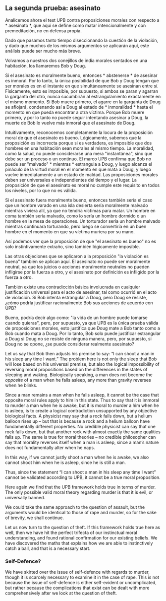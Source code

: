 ## La segunda prueba: asesinato

Analicemos ahora el test UPB contra proposiciones morales con respecto a * asesinato *, que aquí se define como matar intencionalmente y con premeditación, no en defensa propia.

Dado que pasamos tanto tiempo diseccionando la cuestión de la violación, y dado que muchos de los mismos argumentos se aplicarán aquí, este análisis puede ser mucho más breve.

Volvamos a nuestros dos conejillos de india morales sentados en una habitación, los llamaremos Bob y Doug.

Si el asesinato es moralmente bueno, entonces * abstenerse * de asesinar es inmoral. Por lo tanto, la única posibilidad de que Bob y Doug tengan que ser morales es en el instante en que simultáneamente se asesinan entre sí. Físicamente, esto es imposible, por supuesto, si ambos se paran y agarran la garganta del otro, nunca sucumbirán al estrangulamiento exactamente en el mismo momento. Si Bob muere primero, el agarre en la garganta de Doug se aflojará, condenando así a Doug al estado de * inmoralidad * hasta el momento en que pueda encontrar a otra víctima. Porque Bob muere primero, y por lo tanto no puede seguir intentando asesinar a Doug, la muerte de Bob lo vuelve más inmoral que el asesinato de Doug.

Intuitivamente, reconocemos completamente la locura de la proposición moral de que el asesinato es bueno. Lógicamente, sabemos que la proposición es incorrecta porque si es verdadera, es imposible que dos hombres en una habitación sean morales al mismo tiempo. La moralidad, como la salud, no puede considerarse una mera "instantánea", sino que debe ser un proceso o un continuo. El marco UPB confirma que Bob no puede ser "malvado" * mientras * estrangula a Doug, y luego alcanza el pináculo de la virtud moral en el momento en que mata a Doug, y luego vuelve inmediatamente a un estado de maldad. Las proposiciones morales deben ser universales e independientes del tiempo y el lugar. La proposición de que el asesinato es moral no cumple este requisito en todos los niveles, por lo que no es válida.

Si el asesinato fuera moralmente bueno, entonces también sería el caso que un hombre varado en una isla desierta sería moralmente malvado mientras viviera allí, ya que no tendría víctimas para matar. Un hombre en coma también sería malvado, como lo sería un hombre dormido o un hombre en la mesa de operaciones. Un torturador sería un hombre malvado mientras continuara torturando, pero luego se convertiría en un buen hombre en el momento en que su víctima muriera por su mano.

Así podemos ver que la proposición de que "el asesinato es bueno" no es solo instintivamente extraño, sino también lógicamente imposible.

Las otras objeciones que se aplicaron a la proposición "la violación es buena" también se aplican aquí. El asesinato no puede ser moralmente neutral, ya que los juicios o acciones moralmente neutrales no pueden infligirse por la fuerza a otro, y el asesinato por definición es infligido por la fuerza a otro.

También existe una contradicción básica involucrada en cualquier justificación universal para el acto de asesinar, tal como ocurrió en el acto de violación. Si Bob intenta estrangular a Doug, pero Doug se resiste, ¿cómo podría justificar racionalmente Bob sus acciones de acuerdo con UPB?

Bueno, podría decir algo como: "la vida de un hombre puede tomarse cuando quieras", pero, por supuesto, ya que UPB es la única prueba válida de proposiciones morales, esto justifica que Doug mate a Bob tanto como a Bob cuando mata a Doug. Por lo tanto, Bob solo puede justificar estrangular a Doug si Doug no se resiste de ninguna manera, pero, por supuesto, si Doug no se opone, ¿se puede considerar realmente asesinato?

Let us say that Bob then adjusts his premise to say: “I can shoot a man in his sleep any time I want.” The problem here is not only the sleep that Bob will lose based on his universal premise, but also the logical impossibility of reversing moral propositions based on the differences in the states of sleeping and waking. Biologically speaking, a man does not become the *opposite* of a man when he falls asleep, any more than gravity reverses when he blinks.

Since a man remains a man when he falls asleep, it cannot be the case that opposite moral rules apply to him in this state. Thus to say that it is immoral to murder a man when he is awake, but it is moral to murder a him when he is asleep, is to create a logical contradiction unsupported by any objective biological facts. A physicist may say that a rock falls down, but a helium balloon rises up – but that is because a rock and a helium balloon have fundamentally different properties. No credible physicist can say that one rock falls down, but that another rock with almost exactly the same qualities falls up. The same is true for moral theories – no credible philosopher can say that morality reverses itself when a man is asleep, since a man’s nature does not fundamentally alter when he naps.

In this way, if we cannot justly shoot a man when he is awake, we also cannot shoot him when he is asleep, since he is still a man.

Thus, since the statement “I can shoot a man in his sleep any time I want” cannot be validated according to UPB, it cannot be a true moral proposition.

Here again we find that the UPB framework holds true in terms of murder. The only possible valid moral theory regarding murder is that it is evil, or universally banned.

We could take the same approach to the question of assault, but the arguments would be identical to those of rape and murder, so for the sake of brevity, we shall continue.

Let us now turn to the question of theft. If this framework holds true here as well, then we have hit the perfect trifecta of our instinctual moral understanding, and found rational confirmation for our existing beliefs. We have discovered the maths that explains how we are able to instinctively catch a ball, and that is a necessary start.

### Self-Defence?

We have skirted over the issue of self-defence with regards to murder, though it is scarcely necessary to examine it in the case of rape. This is not because the issue of self-defence is either self-evident or uncomplicated, but rather because the complications that exist can be dealt with more comprehensively after we look at the question of theft.